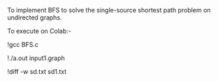 To implement BFS to solve the single-source shortest path problem on undirected graphs.



To execute on Colab:-

!gcc BFS.c

!./a.out input1.graph

!diff -w sd.txt sd1.txt
